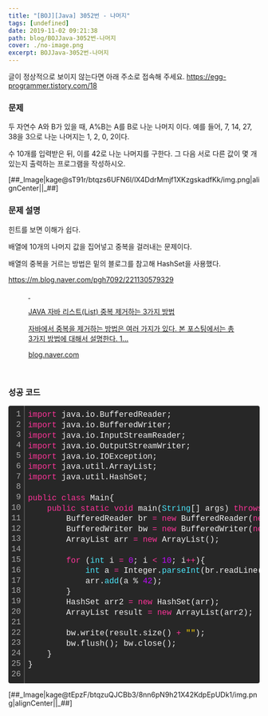 ```yaml
---
title: "[BOJ][Java] 3052번 - 나머지"
tags: [undefined]
date: 2019-11-02 09:21:38
path: blog/BOJJava-3052번-나머지
cover: ./no-image.png
excerpt: BOJJava-3052번-나머지
---
```

글이 정상적으로 보이지 않는다면 아래 주소로 접속해 주세요.
https://egg-programmer.tistory.com/18
<h3 data-ke-size="size23">문제</h3>

두 자연수 A와 B가 있을 때, A%B는 A를 B로 나눈 나머지 이다. 예를 들어, 7, 14, 27, 38을 3으로 나눈 나머지는 1, 2, 0, 2이다.

수 10개를 입력받은 뒤, 이를 42로 나눈 나머지를 구한다. 그 다음 서로 다른 값이 몇 개 있는지 출력하는 프로그램을 작성하시오.

\[\#\#\_Image|kage@sT91r/btqzs6UFN6l/lX4DdrMmjf1XKzgskadfKk/img.png|alignCenter||\_\#\#\]

<h3 data-ke-size="size23">문제 설명</h3>

힌트를 보면 이해가 쉽다.

배열에 10개의 나머지 값을 집어넣고 중복을 걸러내는 문제이다.

배열의 중복을 거르는 방법은 밑의 블로그를 참고해 HashSet을 사용했다.

<https://m.blog.naver.com/pgh7092/221130579329>

<figure contenteditable="false" data-ke-type="opengraph" data-og-description="자바에서 중복을 제거하는 방법은 여러 가지가 있다. 본 포스팅에서는 총 3가지 방법에 대해서 설명한다. 1..." data-og-host="blog.naver.com" data-og-image="https://scrap.kakaocdn.net/dn/vl8zD/hyDvCtcuTR/4vCoKQxHRWKWkfnM1czLIk/img.jpg?width=743&amp;height=530&amp;face=0_0_743_530,https://scrap.kakaocdn.net/dn/bWF1Bg/hyDvBHQazq/Yeb7G08AE5slgpxr5MxJO1/img.jpg?width=80&amp;height=57&amp;face=0_0_80_57" data-og-source-url="https://m.blog.naver.com/pgh7092/221130579329" data-og-title="JAVA 자바 리스트(List) 중복 제거하는 3가지 방법" data-og-type="article" data-og-url="https://blog.naver.com/pgh7092/221130579329" id="og_1572654019443"><a data-source-url="https://m.blog.naver.com/pgh7092/221130579329" href="https://blog.naver.com/pgh7092/221130579329" rel="noopener" target="_blank">
<div class="og-image" style="background-image: url('https://scrap.kakaocdn.net/dn/vl8zD/hyDvCtcuTR/4vCoKQxHRWKWkfnM1czLIk/img.jpg?width=743&amp;height=530&amp;face=0_0_743_530,https://scrap.kakaocdn.net/dn/bWF1Bg/hyDvBHQazq/Yeb7G08AE5slgpxr5MxJO1/img.jpg?width=80&amp;height=57&amp;face=0_0_80_57');">&nbsp;</div>
<div class="og-text">
<p class="og-title">JAVA 자바 리스트(List) 중복 제거하는 3가지 방법</p>
<p class="og-desc">자바에서 중복을 제거하는 방법은 여러 가지가 있다. 본 포스팅에서는 총 3가지 방법에 대해서 설명한다. 1...</p>
<p class="og-host">blog.naver.com</p>
</div>
</a></figure>

&nbsp;

<h3 data-ke-size="size23">성공 코드</h3>

<div class="colorscripter-code" style="color: #f0f0f0; font-family: Consolas, 'Liberation Mono', Menlo, Courier, monospace !important; position: relative !important; overflow: auto;">
<table cellpadding="0" cellspacing="0" class="colorscripter-code-table" style="margin: 0; padding: 0; border: none; background-color: #272727; border-radius: 4px;">
<tbody>
<tr>
<td style="padding: 6px; border-right: 2px solid #4f4f4f;">
<div style="margin: 0; padding: 0; word-break: normal; text-align: right; color: #aaa; font-family: Consolas, 'Liberation Mono', Menlo, Courier, monospace !important; line-height: 130%;">
<div style="line-height: 130%;">1</div>
<div style="line-height: 130%;">2</div>
<div style="line-height: 130%;">3</div>
<div style="line-height: 130%;">4</div>
<div style="line-height: 130%;">5</div>
<div style="line-height: 130%;">6</div>
<div style="line-height: 130%;">7</div>
<div style="line-height: 130%;">8</div>
<div style="line-height: 130%;">9</div>
<div style="line-height: 130%;">10</div>
<div style="line-height: 130%;">11</div>
<div style="line-height: 130%;">12</div>
<div style="line-height: 130%;">13</div>
<div style="line-height: 130%;">14</div>
<div style="line-height: 130%;">15</div>
<div style="line-height: 130%;">16</div>
<div style="line-height: 130%;">17</div>
<div style="line-height: 130%;">18</div>
<div style="line-height: 130%;">19</div>
<div style="line-height: 130%;">20</div>
<div style="line-height: 130%;">21</div>
<div style="line-height: 130%;">22</div>
<div style="line-height: 130%;">23</div>
<div style="line-height: 130%;">24</div>
<div style="line-height: 130%;">25</div>
<div style="line-height: 130%;">26</div>
</div>
</td>
<td style="padding: 6px 0; text-align: left;">
<div style="margin: 0; padding: 0; color: #f0f0f0; font-family: Consolas, 'Liberation Mono', Menlo, Courier, monospace !important; line-height: 130%;">
<div style="padding: 0 6px; white-space: pre; line-height: 130%;"><span style="color: #ff3399;">import</span>&nbsp;java.io.BufferedReader;</div>
<div style="padding: 0 6px; white-space: pre; line-height: 130%;"><span style="color: #ff3399;">import</span>&nbsp;java.io.BufferedWriter;</div>
<div style="padding: 0 6px; white-space: pre; line-height: 130%;"><span style="color: #ff3399;">import</span>&nbsp;java.io.InputStreamReader;</div>
<div style="padding: 0 6px; white-space: pre; line-height: 130%;"><span style="color: #ff3399;">import</span>&nbsp;java.io.OutputStreamWriter;</div>
<div style="padding: 0 6px; white-space: pre; line-height: 130%;"><span style="color: #ff3399;">import</span>&nbsp;java.io.IOException;</div>
<div style="padding: 0 6px; white-space: pre; line-height: 130%;"><span style="color: #ff3399;">import</span>&nbsp;java.util.ArrayList;</div>
<div style="padding: 0 6px; white-space: pre; line-height: 130%;"><span style="color: #ff3399;">import</span>&nbsp;java.util.HashSet;</div>
<div style="padding: 0 6px; white-space: pre; line-height: 130%;">&nbsp;</div>
<div style="padding: 0 6px; white-space: pre; line-height: 130%;"><span style="color: #ff3399;">public</span>&nbsp;<span style="color: #ff3399;">class</span>&nbsp;Main{</div>
<div style="padding: 0 6px; white-space: pre; line-height: 130%;">&nbsp;&nbsp;&nbsp;&nbsp;<span style="color: #ff3399;">public</span>&nbsp;<span style="color: #ff3399;">static</span>&nbsp;<span style="color: #ff3399;">void</span>&nbsp;main(<span style="color: #4be6fa;">String</span>[]&nbsp;args)&nbsp;<span style="color: #ff3399;">throws</span>&nbsp;IOException{</div>
<div style="padding: 0 6px; white-space: pre; line-height: 130%;">&nbsp;&nbsp;&nbsp;&nbsp;&nbsp;&nbsp;&nbsp;&nbsp;BufferedReader&nbsp;br&nbsp;<span style="color: #0086b3;"></span><span style="color: #ff3399;">=</span>&nbsp;<span style="color: #ff3399;">new</span>&nbsp;BufferedReader(<span style="color: #ff3399;">new</span>&nbsp;InputStreamReader((<span style="color: #4be6fa;">System</span>.<span style="color: #4be6fa;">in</span>)));</div>
<div style="padding: 0 6px; white-space: pre; line-height: 130%;">&nbsp;&nbsp;&nbsp;&nbsp;&nbsp;&nbsp;&nbsp;&nbsp;BufferedWriter&nbsp;bw&nbsp;<span style="color: #0086b3;"></span><span style="color: #ff3399;">=</span>&nbsp;<span style="color: #ff3399;">new</span>&nbsp;BufferedWriter(<span style="color: #ff3399;">new</span>&nbsp;OutputStreamWriter((<span style="color: #4be6fa;">System</span>.<span style="color: #4be6fa;">out</span>)));</div>
<div style="padding: 0 6px; white-space: pre; line-height: 130%;">&nbsp;&nbsp;&nbsp;&nbsp;&nbsp;&nbsp;&nbsp;&nbsp;ArrayList&nbsp;arr&nbsp;<span style="color: #0086b3;"></span><span style="color: #ff3399;">=</span>&nbsp;<span style="color: #ff3399;">new</span>&nbsp;ArrayList();</div>
<div style="padding: 0 6px; white-space: pre; line-height: 130%;">&nbsp;&nbsp;&nbsp;&nbsp;&nbsp;&nbsp;&nbsp;&nbsp;</div>
<div style="padding: 0 6px; white-space: pre; line-height: 130%;">&nbsp;&nbsp;&nbsp;&nbsp;&nbsp;&nbsp;&nbsp;&nbsp;<span style="color: #ff3399;">for</span>&nbsp;(<span style="color: #4be6fa;">int</span>&nbsp;i&nbsp;<span style="color: #0086b3;"></span><span style="color: #ff3399;">=</span>&nbsp;<span style="color: #c10aff;">0</span>;&nbsp;i&nbsp;<span style="color: #0086b3;"></span><span style="color: #ff3399;">&lt;</span>&nbsp;<span style="color: #c10aff;">10</span>;&nbsp;i<span style="color: #0086b3;"></span><span style="color: #ff3399;">+</span><span style="color: #0086b3;"></span><span style="color: #ff3399;">+</span>){</div>
<div style="padding: 0 6px; white-space: pre; line-height: 130%;">&nbsp;&nbsp;&nbsp;&nbsp;&nbsp;&nbsp;&nbsp;&nbsp;&nbsp;&nbsp;&nbsp;&nbsp;<span style="color: #4be6fa;">int</span>&nbsp;a&nbsp;<span style="color: #0086b3;"></span><span style="color: #ff3399;">=</span>&nbsp;Integer.<span style="color: #4be6fa;">parseInt</span>(br.readLine());</div>
<div style="padding: 0 6px; white-space: pre; line-height: 130%;">&nbsp;&nbsp;&nbsp;&nbsp;&nbsp;&nbsp;&nbsp;&nbsp;&nbsp;&nbsp;&nbsp;&nbsp;arr.<span style="color: #4be6fa;">add</span>(a&nbsp;%&nbsp;<span style="color: #c10aff;">42</span>);</div>
<div style="padding: 0 6px; white-space: pre; line-height: 130%;">&nbsp;&nbsp;&nbsp;&nbsp;&nbsp;&nbsp;&nbsp;&nbsp;}</div>
<div style="padding: 0 6px; white-space: pre; line-height: 130%;">&nbsp;&nbsp;&nbsp;&nbsp;&nbsp;&nbsp;&nbsp;&nbsp;HashSet&nbsp;arr2&nbsp;<span style="color: #0086b3;"></span><span style="color: #ff3399;">=</span>&nbsp;<span style="color: #ff3399;">new</span>&nbsp;HashSet(arr);</div>
<div style="padding: 0 6px; white-space: pre; line-height: 130%;">&nbsp;&nbsp;&nbsp;&nbsp;&nbsp;&nbsp;&nbsp;&nbsp;ArrayList&nbsp;result&nbsp;<span style="color: #0086b3;"></span><span style="color: #ff3399;">=</span>&nbsp;<span style="color: #ff3399;">new</span>&nbsp;ArrayList(arr2);</div>
<div style="padding: 0 6px; white-space: pre; line-height: 130%;">&nbsp;&nbsp;&nbsp;&nbsp;&nbsp;&nbsp;&nbsp;&nbsp;</div>
<div style="padding: 0 6px; white-space: pre; line-height: 130%;">&nbsp;&nbsp;&nbsp;&nbsp;&nbsp;&nbsp;&nbsp;&nbsp;bw.write(result.size()&nbsp;<span style="color: #0086b3;"></span><span style="color: #ff3399;">+</span>&nbsp;<span style="color: #ffd500;">""</span>);</div>
<div style="padding: 0 6px; white-space: pre; line-height: 130%;">&nbsp;&nbsp;&nbsp;&nbsp;&nbsp;&nbsp;&nbsp;&nbsp;bw.flush();&nbsp;bw.close();</div>
<div style="padding: 0 6px; white-space: pre; line-height: 130%;">&nbsp;&nbsp;&nbsp;&nbsp;}</div>
<div style="padding: 0 6px; white-space: pre; line-height: 130%;">}</div>
<div style="padding: 0 6px; white-space: pre; line-height: 130%;">&nbsp;</div>
</div>
<div style="text-align: right; margin-top: -13px; margin-right: 5px; font-size: 9px; font-style: italic;"><a href="http://colorscripter.com/info#e" rel="noopener" style="color: #4f4f4ftext-decoration:none;" target="_blank">Colored by Color Scripter</a></div>
</td>
<td style="vertical-align: bottom; padding: 0 2px 4px 0;"><a href="http://colorscripter.com/info#e" rel="noopener" style="text-decoration: none; color: white;" target="_blank"><span style="font-size: 9px; word-break: normal; background-color: #4f4f4f; color: white; border-radius: 10px; padding: 1px;">cs</span></a></td>
</tr>
</tbody>
</table>
</div>

\[\#\#\_Image|kage@tEpzF/btqzuQJCBb3/8nn6pN9h21X42KdpEpUDk1/img.png|alignCenter||\_\#\#\]

&nbsp;